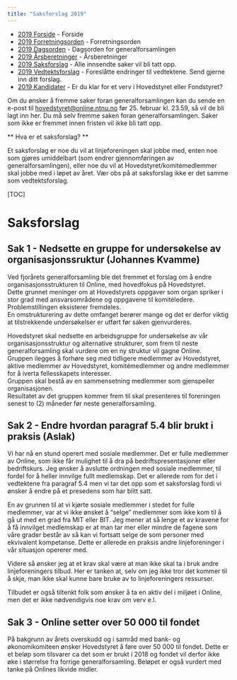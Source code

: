 ```yaml
---
title: "Saksforslag 2019"
---
```


* [2019 Forside](/wiki/online/generalforsamlingen/genfors2019)   - Forside
* [2019 Forretningsorden](/wiki/online/generalforsamlingen/genfors2019/forretningsorden) - Forretningsorden
* [2019 Dagsorden](/wiki/online/generalforsamlingen/genfors2019/dagsorden) - Dagsorden for generalforsamlingen
* [2019 Årsberetninger](/wiki/online/generalforsamlingen/genfors2019/aarsberetninger) - Årsberetninger
* [2019 Saksforslag](/wiki/online/generalforsamlingen/genfors2019/saksforslag) - Alle innsendte saker vil bli tatt opp.
* [2019 Vedtektsforslag](/wiki/online/generalforsamlingen/genfors2019/vedtekstforslag) - Foreslåtte endringer til vedtektene. Send gjerne inn ditt forslag.
* [2019 Kandidater](/wiki/online/generalforsamlingen/genfors2019/valg) - Er du klar for et verv i Hovedstyret eller Fondstyret?

Om du ønsker å fremme saker foran generalforsamlingen kan du sende en e-post til hovedstyret@online.ntnu.no før 25. februar kl. 23.59, så vil de bli lagt inn her. Du må selv fremme saken foran generalforsamlingen. Saker som ikke er fremmet innen fristen vil ikke bli tatt opp. 

** Hva er et saksforslag? **

Et saksforslag er noe du vil at linjeforeningen skal jobbe med, enten noe som gjøres umiddelbart (som endrer gjennomføringen av generalforsamlingen), eller noe du vil at Hovedstyret/komitémedlemmer skal jobbe med i løpet av året. Vær obs på at saksforslag ikke er det samme som vedtektsforslag.

[TOC]

# Saksforslag  
  
## Sak 1 - Nedsette en gruppe for undersøkelse av organisasjonssruktur (Johannes Kvamme)  

Ved fjorårets generalforsamling ble det fremmet et forslag om å endre organisasjonsstrukturen til Online, med hovedfokus på Hovedstyret.  
Dette grunnet meninger om at Hovedstyrets oppgaver som organ spriker i stor grad med ansvarsområdene og oppgavene til komitéledere.  
Problemstillingen eksisterer fremdeles.  
En omstrukturering av dette omfanget berører mange og det er derfor viktig at tilstrekkende undersøkelser er utført før saken gjenvurderes.

Hovedstyret skal nedsette en arbeidsgruppe for undersøkelse av vår organisasjonsstruktur og alternative strukturer, som frem til neste generalforsamling skal vurdere om en ny struktur vil gagne Online.  
Gruppen ilegges å forhøre seg med tidligere medlemmer av Hovedstyret, aktive medlemmer av Hovedstyret, komitémedlemmer og andre medlemmer for å iverta fellesskapets interesser.  
Gruppen skal bestå av en sammensetning medlemmer som gjenspeiler organisasjonen.  
Resultatet av det gruppen kommer frem til skal presenteres til foreningen senest to (2) måneder før neste generalforsamling.   

## Sak 2 - Endre hvordan paragraf 5.4 blir brukt i praksis (Aslak)
Vi har nå en stund operert med sosiale medlemmer. Det er fulle medlemmer av Online, som ikke får mulighet til å dra på bedriftspresentasjoner eller bedriftskurs. Jeg ønsker å avslutte ordningen med sosiale medlemmer, til fordel for å heller innvilge fullt medlemskap. Det er allerede rom for det i vedtektene fra paragraf 5.4 men vi tar det opp som et saksforslag fordi vi ønsker å endre på et presedens som har blitt satt. 

En av grunnen til at vi kjørte sosiale medlemmer i stedet for fulle medlemmer, var at vi ikke ønsket å “selge” medlemmer som ikke kom til å gå ut med en grad fra MIT eller BIT. Jeg mener at så lenge et av kravene for å få innvilget medlemskap er at man tar mer eller mindre de fagene som våre grader består av så kan vi fortsatt selge de som personer med ekvivalent kompetanse. Dette er allerede en praksis andre linjeforeninger i vår situasjon opererer med. 

Videre så ønsker jeg at et krav skal være at man ikke skal ta i bruk andre linjeforeningers tilbud. Her er tanken at, selv om jeg ikke tror det kommer til å skje, man ikke skal kunne bare bruke av to linjeforeningers ressurser. 

Tilbudet er også tiltenkt folk som ønsker å ta en aktiv del i miljøet i Online, men det er ikke nødvendigvis noe krav om verv e.l.

## Sak 3 - Online setter over 50 000 til fondet

På bakgrunn av årets overskudd og i samråd med bank- og økonomikomiteen ønsker Hovedstyret å føre over 50 000 til fondet. Dette er et beløp som tilsvarer ca det som er brukt i 2018 og fondet vil derfor ikke øke i størrelse fra forrige generalforsamling. Beløpet er også vurdert med tanke på Onlines likvide midler.